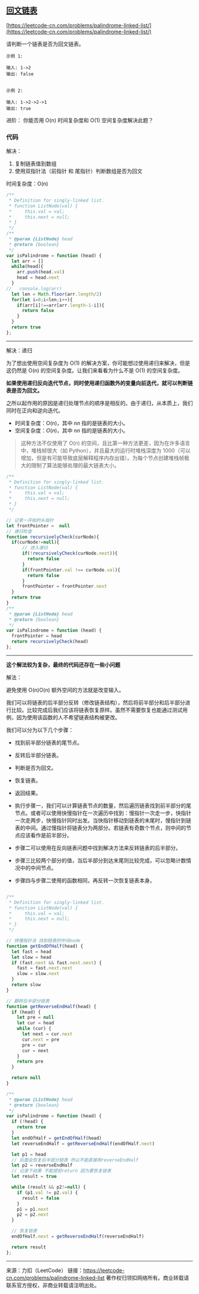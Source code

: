 ## [回文链表](https://leetcode-cn.com/problems/palindrome-linked-list/)



[https://leetcode-cn.com/problems/palindrome-linked-list/](https://leetcode-cn.com/problems/palindrome-linked-list/)



请判断一个链表是否为回文链表。

```
示例 1:

输入: 1->2
输出: false


示例 2:

输入: 1->2->2->1
输出: true

```



进阶：
你能否用 O(n) 时间复杂度和 O(1) 空间复杂度解决此题？







### 代码



解决：

1. 复制链表值到数组
2. 使用双指针法（前指针 和 尾指针）判断数组是否为回文



时间复杂度：O(n)

```js
/**
 * Definition for singly-linked list.
 * function ListNode(val) {
 *     this.val = val;
 *     this.next = null;
 * }
 */
/**
 * @param {ListNode} head
 * @return {boolean}
 */
var isPalindrome = function (head) {
  let arr = []
  while(head){
    arr.push(head.val)
    head = head.next
  }
//   console.log(arr)
  let len = Math.floor(arr.length/2) 
  for(let i=0;i<len;i++){
    if(arr[i]!==arr[arr.length-1-i]){
      return false
    }
  }
  return true
};
```



---



解决：递归



为了想出使用空间复杂度为 O(1) 的解决方案，你可能想过使用递归来解决，但是这仍然是 O(n) 的空间复杂度。让我们来看看为什么不是 O(1) 的空间复杂度。

**如果使用递归反向迭代节点，同时使用递归函数外的变量向前迭代，就可以判断链表是否为回文。**



之所以起作用的原因是递归处理节点的顺序是相反的。由于递归，从本质上，我们同时在正向和逆向迭代。



- 时间复杂度：O(n)，其中 n*n* 指的是链表的大小。
- 空间复杂度：*O*(*n*)，其中 n*n* 指的是链表的大小。





>这种方法不仅使用了 O(n) 的空间，且比第一种方法更差，因为在许多语言中，堆栈帧很大（如 Python），并且最大的运行时堆栈深度为 1000（可以增加，但是有可能导致底层解释程序内存出错）。为每个节点创建堆栈帧极大的限制了算法能够处理的最大链表大小。



```js
/**
 * Definition for singly-linked list.
 * function ListNode(val) {
 *     this.val = val;
 *     this.next = null;
 * }
 */

// 记录一开始的头指针
let frontPointer =  null
// 递归检查
function recursivelyCheck(curNode){
  if(curNode!=null){
      // 进入递归
      if(!recursivelyCheck(curNode.next)){
        return false 
      }
      if(frontPointer.val !== curNode.val){
        return false 
      }
      frontPointer = frontPointer.next
  }
  return true 
}
/**
 * @param {ListNode} head
 * @return {boolean}
 */
var isPalindrome = function (head) {
  frontPointer = head 
  return recursivelyCheck(head) 
};

```





---



**这个解法较为复杂，最终的代码还存在一些小问题**



解法：





避免使用 O(n)O(n) 额外空间的方法就是改变输入。

我们可以将链表的后半部分反转（修改链表结构），然后将前半部分和后半部分进行比较。比较完成后我们应该将链表恢复原样。虽然不需要恢复也能通过测试用例，因为使用该函数的人不希望链表结构被更改。



我们可以分为以下几个步骤：

* 找到前半部分链表的尾节点。
* 反转后半部分链表。
* 判断是否为回文。
* 恢复链表。
* 返回结果。





* 执行步骤一，我们可以计算链表节点的数量，然后遍历链表找到前半部分的尾节点。或者可以使用快慢指针在一次遍历中找到：慢指针一次走一步，快指针一次走两步，快慢指针同时出发。当快指针移动到链表的末尾时，慢指针到链表的中间。通过慢指针将链表分为两部分。若链表有奇数个节点，则中间的节点应该看作是前半部分。
* 步骤二可以使用在反向链表问题中找到解决方法来反转链表的后半部分。
* 步骤三比较两个部分的值，当后半部分到达末尾则比较完成，可以忽略计数情况中的中间节点。
* 步骤四与步骤二使用的函数相同，再反转一次恢复链表本身。





```js

/**
 * Definition for singly-linked list.
 * function ListNode(val) {
 *     this.val = val;
 *     this.next = null;
 * }
 */

// 快慢指针法 找到链表的中间node
function getEndOfHalf(head) {
  let fast = head
  let slow = head
  if (fast.next && fast.next.next) {
    fast = fast.next.next
    slow = slow.next
  }
  return slow
}

// 翻转后半部分链表
function getReverseEndHalf(head) {
  if (head) {
    let pre = null
    let cur = head
    while (cur) {
      let next = cur.next
      cur.next = pre
      pre = cur
      cur = next
    }
    return pre
  }

  return null
}

/**
 * @param {ListNode} head
 * @return {boolean}
 */
var isPalindrome = function (head) {
  if (!head) {
    return true
  }
  let endOfHalf = getEndOfHalf(head)
  let reverseEndHalf = getReverseEndHalf(endOfHalf.next)

  let p1 = head
  // 后面会恢复后半部分链表 所以不能直接用reverseEndHalf
  let p2 = reverseEndHalf
  // 记录下结果 不能提前return 因为要恢复链表
  let result = true

  while (result && p2!=null) {
    if (p1.val != p2.val) {
      result = false
    }
    p1 = p1.next
    p2 = p2.next
  }

  // 恢复链表
  endOfHalf.next = getReverseEndHalf(reverseEndHalf)

  return result
};
```





----

来源：力扣（LeetCode）
链接：https://leetcode-cn.com/problems/palindrome-linked-list
著作权归领扣网络所有。商业转载请联系官方授权，非商业转载请注明出处。